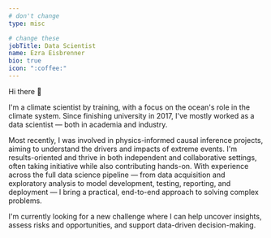 ```yaml
---
# don't change
type: misc

# change these
jobTitle: Data Scientist
name: Ezra Eisbrenner
bio: true
icon: ":coffee:"
---
```


Hi there :wave:

I'm a climate scientist by training, with a focus on the ocean's role in the climate system. Since finishing university in 2017, I've mostly worked as a data scientist — both in academia and industry.

Most recently, I was involved in physics-informed causal inference projects, aiming to understand the drivers and impacts of extreme events. I'm results-oriented and thrive in both independent and collaborative settings, often taking initiative while also contributing hands-on. With experience across the full data science pipeline — from data acquisition and exploratory analysis to model development, testing, reporting, and deployment — I bring a practical, end-to-end approach to solving complex problems.

I'm currently looking for a new challenge where I can help uncover insights, assess risks and opportunities, and support data-driven decision-making.
